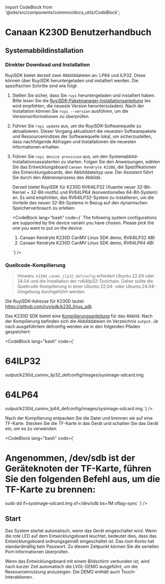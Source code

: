 import CodeBlock from '@site/src/components/common/docs_utils/CodeBlock';

# Canaan K230D Benutzerhandbuch

## Systemabbildinstallation

### Direkter Download und Installation

RuyiSDK bietet derzeit zwei Abbilddateien an: LP64 und ILP32. Diese können über RuyiSDK heruntergeladen und installiert werden. Die spezifischen Schritte sind wie folgt:

1. Stellen Sie sicher, dass Sie `ruyi` heruntergeladen und installiert haben. Bitte lesen Sie die [RuyiSDK-Paketmanager-Installationsanleitung](https://ruyisdk.org/docs/Package-Manager/installation) (es wird empfohlen, die neueste Version herunterzuladen). Nach der Installation können Sie `ruyi --version` ausführen, um die Versionsinformationen zu überprüfen.
2. Führen Sie `ruyi update` aus, um die RuyiSDK-Softwarequelle zu aktualisieren. Dieser Vorgang aktualisiert die neuesten Softwarepakete und Ressourcenindizes der Softwarequelle lokal, um sicherzustellen, dass nachfolgende Abfragen und Installationen die neuesten Informationen erhalten.
3. Führen Sie `ruyi device provision` aus, um den Systemabbild-Installationsassistenten zu starten. Folgen Sie den Anweisungen, wählen Sie das Entwicklungsboard `Canaan Kendryte K230D`, die Spezifikationen des Entwicklungsboards, den Abbilddateityp usw. Der Assistent führt Sie durch den Abbrennprozess des Abbilds.

   Derzeit bietet RuyiSDK für K230D RV64ILP32 (Xuantie neuer 32-Bit-Kernel + 32-Bit-rootfs) und RV64LP64 (konventionelles 64-Bit-System) an. Es wird empfohlen, das RV64ILP32-System zu installieren, um die Vorteile des neuen 32-Bit-Systems in Bezug auf den dynamischen Speicherverbrauch zu erleben.

   <CodeBlock lang="bash" code={`
   The following system configurations are supported by the device variant you have chosen. 
   Please pick the one you want to put on the device:

     1. Canaan Kendryte K230D CanMV Linux SDK demo, RV64ILP32 ABI
     2. Canaan Kendryte K230D CanMV Linux SDK demo, RV64LP64 ABI

   `} />

### Quellcode-Kompilierung

> Hinweis: `k230d_canmv_ilp32_defconfig` erfordert Ubuntu 22.04 oder 24.04 und die Installation der rv64ilp32-Toolchain. Daher sollte die Quellcode-Kompilierung in einer Ubuntu 22.04- oder Ubuntu 24.04-Umgebung durchgeführt werden.

Die RuyiSDK-Adresse für K230D lautet: https://github.com/ruyisdk/k230_linux_sdk

Das K230D SDK bietet eine [Kompilierungsanleitung](https://github.com/ruyisdk/k230_linux_sdk/blob/dev/README_zh.md) für das Abbild. Nach der Kompilierung befinden sich die Abbilddateien im Verzeichnis `output`. Je nach ausgeführtem defconfig werden sie in den folgenden Pfaden gespeichert:

<CodeBlock lang="bash" code={`
# 64ILP32
output/k230d_canmv_ilp32_defconfig/images/sysimage-sdcard.img

# 64LP64
output/k230d_canmv_lp64_defconfig/images/sysimage-sdcard.img
`} />

Nach der Kompilierung entpacken Sie die Datei und brennen sie auf eine TF-Karte. Stecken Sie die TF-Karte in das Gerät und schalten Sie das Gerät ein, um es zu verwenden.

<CodeBlock lang="bash" code={`
# Angenommen, /dev/sdb ist der Geräteknoten der TF-Karte, führen Sie den folgenden Befehl aus, um die TF-Karte zu brennen:

sudo dd if=sysimage-sdcard.img of=/dev/sdb bs=1M oflag=sync
`} />

## Start

Das System startet automatisch, wenn das Gerät eingeschaltet wird. Wenn die rote LED auf dem Entwicklungsboard leuchtet, bedeutet dies, dass das Entwicklungsboard ordnungsgemäß eingeschaltet ist. Das root-Konto hat standardmäßig kein Passwort. Zu diesem Zeitpunkt können Sie die seriellen Port-Informationen überprüfen.

Wenn das Entwicklungsboard mit einem Bildschirm verbunden ist, wird nach kurzer Zeit automatisch die LVGL-DEMO ausgeführt, um die Ressourcennutzung anzuzeigen. Die DEMO enthält auch Touch-Interaktionen.
